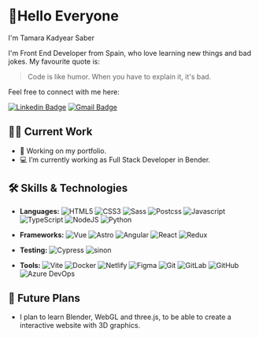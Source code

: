 # 👋Hello Everyone 
I'm Tamara Kadyear Saber

I'm  Front End Developer from Spain, who love learning new things and bad jokes.
My favourite quote is: 
>Code is like humor. When you have to explain it, it's bad.


Feel free to connect with me here:

[![Linkedin Badge](https://img.shields.io/badge/-Linkedin-blue?style=flat-square&logo=Linkedin&logoColor=white&link=https://www.linkedin.com/in/tamara-kadyear-saber/)](https://www.linkedin.com/in/tamara-kadyear-saber/)
[![Gmail Badge](https://img.shields.io/badge/-tamarakadyear@gmail.com-c14438?style=flat-square&logo=Gmail&logoColor=white&link=mailto:tamarakadyear@gmail.com)](mailto:tamarakadyear@gmail.com)

## 👩‍💻 Current Work
- 🌱 Working on my portfolio. 
- 💻 I’m currently working as Full Stack Developer in Bender.

## 🛠️ Skills & Technologies
- **Languages:** 
![HTML5](https://img.shields.io/badge/-HTML5-E34F26?style=flat-square&logo=html5&logoColor=white)
![CSS3](https://img.shields.io/badge/-CSS3-1572B6?style=flat-square&logo=css3)
![Sass](https://img.shields.io/badge/Sass-C69?logo=sass&logoColor=fff)
![Postcss](https://img.shields.io/badge/-PostCSS-red?style=flat-square&logo=postcss)
![Javascript](https://img.shields.io/badge/JavaScript-EAB300?logo=javaScript&logoColor=fff)
![TypeScript](https://img.shields.io/badge/TypeScript-3178C6?logo=typescript&logoColor=fff)
![NodeJS](https://img.shields.io/badge/Node.js-6DA55F?logo=node.js&logoColor=white)
![Python](https://img.shields.io/badge/-Python-black?style=flat-square&logo=Python)
- **Frameworks:** 
![Vue](https://img.shields.io/badge/-Vue-6DA55F?style=flat-square&logoColor=fff&logo=vuedotjs)
![Astro](https://img.shields.io/badge/Astro-BC52EE?logo=astro&logoColor=fff)
![Angular](https://img.shields.io/badge/Angular-%23DD0031.svg?logo=angular&logoColor=white)
![React](https://img.shields.io/badge/-React-black?style=flat-square&logo=react)
![Redux](https://img.shields.io/badge/Redux-764ABC?logo=redux&logoColor=fff)
- **Testing:**
 ![Cypress](https://img.shields.io/badge/Cypress-69D3A7?logo=cypress&logoColor=fff)
 ![sinon](https://img.shields.io/badge/Sinon-black?logo=sinon&logoColor=fff)

- **Tools:**
![Vite](https://img.shields.io/badge/Vite-646CFF?logo=vite&logoColor=fff)
![Docker](https://img.shields.io/badge/Docker-2496ED?logo=docker&logoColor=fff)
![Netlify](https://img.shields.io/badge/Netlify-%23000000.svg?logo=netlify&logoColor=#00C7B7)
![Figma](https://img.shields.io/badge/Figma-F24E1E?logo=figma&logoColor=white)
![Git](https://img.shields.io/badge/-Git-black?style=flat-square&logo=git)
![GitLab](https://img.shields.io/badge/-GitLab-FCA121?style=flat-square&logo=gitlab)
![GitHub](https://img.shields.io/badge/-GitHub-181717?style=flat-square&logo=github)
![Azure DevOps](https://img.shields.io/badge/Azure%20DevOps-0089D6?style=flat-square&logo=azure-devops)


## 🚀 Future Plans
- I plan to learn Blender, WebGL and three.js, to be able to create a interactive website with 3D graphics.

